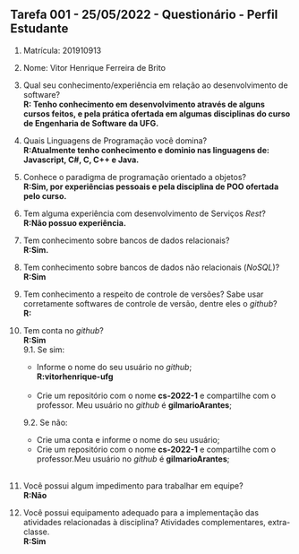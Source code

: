 ## Tarefa 001 - 25/05/2022 - Questionário - Perfil Estudante

1. Matrícula: 201910913
2. Nome: Vitor Henrique Ferreira de Brito

3. Qual seu conhecimento/experiência em relação ao desenvolvimento de software?<br>
  **R: Tenho conhecimento em desenvolvimento através de alguns cursos feitos, e pela prática ofertada em algumas disciplinas do curso de Engenharia de Software da UFG.**<br>

4. Quais Linguagens de Programação você domina?<br>
**R:Atualmente tenho conhecimento e dominio nas linguagens de: Javascript, C#, C, C++ e Java.**<br>

5. Conhece o paradigma de programação orientado a objetos?<br>
**R:Sim, por experiências pessoais e pela disciplina de POO ofertada pelo curso.**<br>

6. Tem alguma experiência com desenvolvimento de Serviços _Rest_?<br>
**R:Não possuo experiência.**<br>

7. Tem conhecimento sobre bancos de dados relacionais?<br>
**R:Sim.**<br>

8. Tem conhecimento sobre bancos de dados não relacionais (_NoSQL_)?<br>
**R:Sim**<br>

9. Tem conhecimento a respeito de controle de versões? Sabe usar corretamente softwares de controle de versão, dentre eles o _github_?<br>
**R:**<br>

10. Tem conta no _github_?<br>
**R:Sim**<br>
  9.1.  Se sim:
      * Informe o nome do seu usuário no _github_;<br>
        **R:vitorhenrique-ufg**<br><br>
      * Crie um repositório com o nome **cs-2022-1** e compartilhe com o professor. Meu usuário no _github_ é **gilmarioArantes**;

      9.2.  Se não:
      *  Crie uma conta e informe o nome do seu usuário;
      *  Crie um repositório com o nome **cs-2022-1** e compartilhe com o professor.Meu usuário no _github_ é **gilmarioArantes**;<br><br>

10. Você possui algum impedimento para trabalhar em equipe?<br>
  **R:Não**
11. Você possui equipamento adequado para a implementação das atividades relacionadas à disciplina? Atividades complementares, extra-classe.<br>
  **R:Sim**
